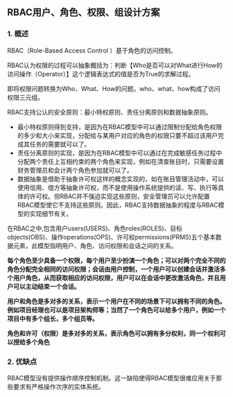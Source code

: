 ## RBAC用户、角色、权限、组设计方案

### 1. 概述

RBAC（Role-Based Access Control ）基于角色的访问控制。

RBAC认为权限的过程可以抽象概括为：判断【Who是否可以对What进行How的访问操作（Operator）】这个逻辑表达式的值是否为True的求解过程。

即将权限问题转换为Who、What、How的问题。who、what、how构成了访问权限三元组。

RBAC支持公认的安全原则：最小特权原则、责任分离原则和数据抽象原则。

- 最小特权原则得到支持，是因为在RBAC模型中可以通过限制分配给角色权限的多少和大小来实现，分配给与某用户对应的角色的权限只要不超过该用户完成其任务的需要就可以了。
- 责任分离原则的实现，是因为在RBAC模型中可以通过在完成敏感任务过程中分配两个责任上互相约束的两个角色来实现，例如在清查账目时，只需要设置财务管理员和会计两个角色参加就可以了。
- 数据抽象是借助于抽象许可权这样的概念实现的，如在账目管理活动中，可以使用信用、借方等抽象许可权，而不是使用操作系统提供的读、写、执行等具体的许可权。但RBAC并不强迫实现这些原则，安全管理员可以允许配置RBAC模型使它不支持这些原则。因此，RBAC支持数据抽象的程度与RBAC模型的实现细节有关。

在RBAC之中,包含用户users(USERS)、角色roles(ROLES)、目标objects(OBS)、操作operations(OPS)、许可权permissions(PRMS)五个基本数据元素，此模型指明用户、角色、访问权限和会话之间的关系。

**每个角色至少具备一个权限，每个用户至少扮演一个角色；可以对两个完全不同的角色分配完全相同的访问权限；会话由用户控制，一个用户可以创建会话并激活多个用户角色，从而获取相应的访问权限，用户可以在会话中更改激活角色，并且用户可以主动结束一个会话。**

**用户和角色是多对多的关系，表示一个用户在不同的场景下可以拥有不同的角色。例如项目经理也可以是项目架构师等；当然了一个角色可以给多个用户，例如一个项目中有多个组长，多个组员等。**

**角色和许可（权限）是多对多的关系，表示角色可以拥有多分权利，同一个权利可以授给多个角色**

### 2. 优缺点

RBAC模型没有提供操作顺序控制机制。这一缺陷使得RBAC模型很难应用关于那些要求有严格操作次序的实体系统。

